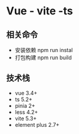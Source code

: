 # Vue - vite -ts

## 相关命令

* 安装依赖 npm run instal
* 打包构建 npm run build

## 技术栈

* vue 3.4+
* ts 5.2+
* pinia 2+
* less 4.2+
* vite 5.3+
* element plus 2.7+
